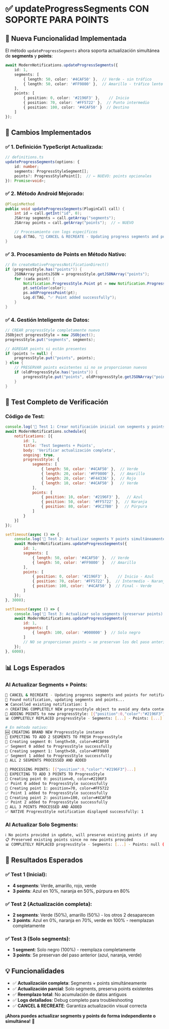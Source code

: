 # ✅ **updateProgressSegments CON SOPORTE PARA POINTS**

## 🎯 **Nueva Funcionalidad Implementada**

El método `updateProgressSegments` ahora soporta actualización simultánea de **segments** y **points**:

```typescript
await ModernNotifications.updateProgressSegments({
    id: 1,
    segments: [
        { length: 50, color: '#4CAF50' },  // Verde - sin tráfico
        { length: 50, color: '#FF9800' },  // Amarillo - tráfico lento
    ],
    points: [
        { position: 0, color: '#2196F3' },    // Inicio
        { position: 70, color: '#FF5722' },  // Punto intermedio
        { position: 100, color: '#4CAF50' }  // Destino
    ]
});
```

## 🔧 **Cambios Implementados**

### **✅ 1. Definición TypeScript Actualizada:**
```typescript
// definitions.ts
updateProgressSegments(options: {
    id: number;
    segments: ProgressStyleSegment[];
    points?: ProgressStylePoint[];  // ← NUEVO: points opcionales
}): Promise<void>;
```

### **✅ 2. Método Android Mejorado:**
```java
@PluginMethod
public void updateProgressSegments(PluginCall call) {
    int id = call.getInt("id", 0);
    JSArray segments = call.getArray("segments");
    JSArray points = call.getArray("points");  // ← NUEVO

    // Procesamiento con logs específicos
    Log.d(TAG, "🔄 CANCEL & RECREATE - Updating progress segments and points");
}
```

### **✅ 3. Procesamiento de Points en Método Nativo:**
```java
// En createNativeProgressNotificationDirect()
if (progressStyle.has("points")) {
    JSONArray pointsJSON = progressStyle.getJSONArray("points");
    for (cada point) {
        Notification.ProgressStyle.Point pt = new Notification.ProgressStyle.Point(position);
        pt.setColor(color);
        ps.addProgressPoint(pt);
        Log.d(TAG, "✅ Point added successfully");
    }
}
```

### **✅ 4. Gestión Inteligente de Datos:**
```java
// CREAR progressStyle completamente nuevo
JSObject progressStyle = new JSObject();
progressStyle.put("segments", segments);

// AGREGAR points si están presentes
if (points != null) {
    progressStyle.put("points", points);
} else {
    // PRESERVAR points existentes si no se proporcionan nuevos
    if (oldProgressStyle.has("points")) {
        progressStyle.put("points", oldProgressStyle.getJSONArray("points"));
    }
}
```

## 🧪 **Test Completo de Verificación**

### **Código de Test:**
```javascript
console.log('🧪 Test 1: Crear notificación inicial con segments y points');
await ModernNotifications.schedule({
    notifications: [{
        id: 1,
        title: 'Test Segments + Points',
        body: 'Verificar actualización completa',
        ongoing: true,
        progressStyle: {
            segments: [
                { length: 50, color: '#4CAF50' },  // Verde
                { length: 20, color: '#FF9800' },  // Amarillo
                { length: 20, color: '#F44336' },  // Rojo
                { length: 10, color: '#4CAF50' }   // Verde
            ],
            points: [
                { position: 10, color: '#2196F3' },   // Azul
                { position: 50, color: '#FF5722' },  // Naranja
                { position: 80, color: '#9C27B0' }   // Púrpura
            ]
        }
    }]
});

setTimeout(async () => {
    console.log('🔄 Test 2: Actualizar segments Y points simultáneamente');
    await ModernNotifications.updateProgressSegments({
        id: 1,
        segments: [
            { length: 50, color: '#4CAF50' },  // Verde
            { length: 50, color: '#FF9800' }   // Amarillo
        ],
        points: [
            { position: 0, color: '#2196F3' },    // Inicio - Azul
            { position: 70, color: '#FF5722' },  // Intermedio - Naranja
            { position: 100, color: '#4CAF50' }  // Final - Verde
        ]
    });
}, 3000);

setTimeout(async () => {
    console.log('🔄 Test 3: Actualizar solo segments (preservar points)');
    await ModernNotifications.updateProgressSegments({
        id: 1,
        segments: [
            { length: 100, color: '#000000' }  // Solo negro
        ]
        // NO se proporcionan points → se preservan los del paso anterior
    });
}, 6000);
```

## 📊 **Logs Esperados**

### **Al Actualizar Segments + Points:**
```bash
🔄 CANCEL & RECREATE - Updating progress segments and points for notification: 1
🎯 Found notification, updating segments and points...
❌ Cancelled existing notification: 1
🔥 CREATING COMPLETELY NEW progressStyle object to avoid any data contamination
🎯 ADDING POINTS to new progressStyle: [{"position":0,"color":"#2196F3"}...]
📊 COMPLETELY REPLACED progressStyle - Segments: [...] - Points: [...]

# En método nativo:
🆕 CREATING BRAND NEW ProgressStyle instance
🔢 EXPECTING TO ADD 2 SEGMENTS TO FRESH ProgressStyle
🔵 Creating segment 0: length=50, color=#4CAF50
✅ Segment 0 added to ProgressStyle successfully
🔵 Creating segment 1: length=50, color=#FF9800
✅ Segment 1 added to ProgressStyle successfully
🎉 ALL 2 SEGMENTS PROCESSED AND ADDED

🎯 PROCESSING POINTS: [{"position":0,"color":"#2196F3"}...]
🔢 EXPECTING TO ADD 3 POINTS TO ProgressStyle
🔸 Creating point 0: position=0, color=#2196F3
✅ Point 0 added to ProgressStyle successfully
🔸 Creating point 1: position=70, color=#FF5722
✅ Point 1 added to ProgressStyle successfully
🔸 Creating point 2: position=100, color=#4CAF50
✅ Point 2 added to ProgressStyle successfully
🎉 ALL 3 POINTS PROCESSED AND ADDED
✅ NATIVE ProgressStyle notification displayed successfully: 1
```

### **Al Actualizar Solo Segments:**
```bash
ℹ️ No points provided in update, will preserve existing points if any
📋 Preserved existing points since no new points provided
📊 COMPLETELY REPLACED progressStyle - Segments: [...] - Points: null (preserved existing)
```

## 🎯 **Resultados Esperados**

### **✅ Test 1 (Inicial):**
- **4 segments**: Verde, amarillo, rojo, verde
- **3 points**: Azul en 10%, naranja en 50%, púrpura en 80%

### **✅ Test 2 (Actualización completa):**
- **2 segments**: Verde (50%), amarillo (50%) - los otros 2 desaparecen
- **3 points**: Azul en 0%, naranja en 70%, verde en 100% - reemplazan completamente

### **✅ Test 3 (Solo segments):**
- **1 segment**: Solo negro (100%) - reemplaza completamente
- **3 points**: Se preservan del paso anterior (azul, naranja, verde)

## 💡 **Funcionalidades**

- ✅ **Actualización completa**: Segments + points simultáneamente
- ✅ **Actualización parcial**: Solo segments, preserva points existentes
- ✅ **Reemplazo total**: No acumulación de datos antiguos
- ✅ **Logs detallados**: Debug completo para troubleshooting
- ✅ **CANCEL & RECREATE**: Garantiza actualización visual correcta

**¡Ahora puedes actualizar segments y points de forma independiente o simultánea!** 🚀